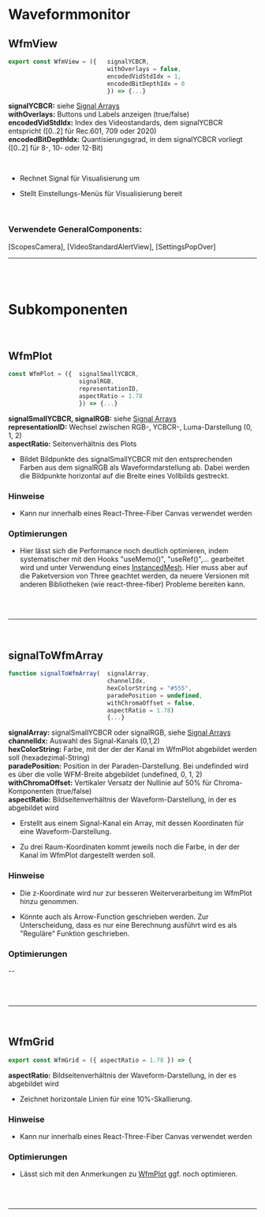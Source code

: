 # Waveformmonitor


## WfmView
```JavaScript
export const WfmView = ({   signalYCBCR,
                            withOverlays = false,
                            encodedVidStdIdx = 1,
                            encodedBitDepthIdx = 0 
                            }) => {...}
```
**signalYCBCR:**   siehe [Signal Arrays](../SignalArrays) </br>
**withOverlays:**  Buttons und Labels anzeigen (true/false) </br>
**encodedVidStdIdx:**  Index des Videostandards, dem signalYCBCR entspricht ([0..2] für Rec.601, 709 oder 2020) </br>
**encodedBitDepthIdx:** Quantisierungsgrad, in dem signalYCBCR vorliegt ([0..2] für 8-, 10- oder 12-Bit) </br>

</br>

- Rechnet Signal für Visualisierung um

- Stellt Einstellungs-Menüs für Visualisierung bereit

</br>

### Verwendete GeneralComponents:
[ScopesCamera],
[VideoStandardAlertView],
[SettingsPopOver]

---

</br></br>

# Subkomponenten

</br>

## WfmPlot

```JavaScript
const WfmPlot = ({  signalSmallYCBCR,
                    signalRGB,
                    representationID,
                    aspectRatio = 1.78
                    }) => {...}
```


**signalSmallYCBCR, signalRGB:**   siehe [Signal Arrays](../SignalArrays) </br>
**representationID:**  Wechsel zwischen RGB-, YCBCR-, Luma-Darstellung (0, 1, 2) </br>
**aspectRatio:**  Seitenverhältnis des Plots </br>

- Bildet Bildpunkte des signalSmallYCBCR  mit den entsprechenden Farben aus dem signalRGB als Waveformdarstellung ab. Dabei werden die Bildpunkte horizontal auf die Breite eines Vollbilds gestreckt.

### Hinweise

- Kann nur innerhalb eines React-Three-Fiber Canvas verwendet werden

### Optimierungen

- Hier lässt sich die Performance noch deutlich optimieren, indem systematischer mit den Hooks "useMemo()", "useRef()",... gearbeitet wird und unter Verwendung eines [InstancedMesh](https://threejs.org/docs/#api/en/objects/InstancedMesh). Hier muss aber auf die Paketversion von Three geachtet werden, da neuere Versionen mit anderen Bibliotheken (wie react-three-fiber) Probleme bereiten kann.

</br>
</br>

---
</br>

## signalToWfmArray

```JavaScript
function signalToWfmArray(  signalArray,
                            channelIdx,
                            hexColorString = "#555",
                            paradePosition = undefined,
                            withChromaOffset = false,
                            aspectRatio = 1.78)
                            {...}
```

**signalArray:** signalSmallYCBCR oder signalRGB, siehe [Signal Arrays](../SignalArrays) </br>
**channelIdx:** Auswahl des Signal-Kanals (0,1,2) </br>
**hexColorString:** Farbe, mit der der der Kanal im WfmPlot abgebildet werden soll (hexadezimal-String)</br>
**paradePosition:** Position in der Paraden-Darstellung. Bei undefinded wird es über die volle WFM-Breite abgebildet (undefined, 0, 1, 2) </br>
**withChromaOffset:** Vertikaler Versatz der Nullinie auf 50% für Chroma-Komponenten (true/false) </br>
**aspectRatio:** Bildseitenverhältnis der Waveform-Darstellung, in der es abgebildet wird </br>

- Erstellt aus einem Signal-Kanal ein Array, mit dessen Koordinaten für eine Waveform-Darstellung.

- Zu drei Raum-Koordinaten kommt jeweils noch die Farbe, in der der Kanal im WfmPlot dargestellt werden soll.

### Hinweise

- Die z-Koordinate wird nur zur besseren Weiterverarbeitung im WfmPlot hinzu genommen.

- Könnte auch als Arrow-Function geschrieben werden. Zur Unterscheidung, dass es nur eine Berechnung ausführt wird es als "Reguläre" Funktion geschrieben.

### Optimierungen

--

</br>
</br>

---
</br>

## WfmGrid

```JavaScript
export const WfmGrid = ({ aspectRatio = 1.78 }) => {
```

**aspectRatio:** Bildseitenverhältnis der Waveform-Darstellung, in der es abgebildet wird </br>

- Zeichnet horizontale Linien für eine 10%-Skallierung.

### Hinweise

- Kann nur innerhalb eines React-Three-Fiber Canvas verwendet werden

### Optimierungen

- Lässt sich mit den Anmerkungen zu [WfmPlot](#wfmplot) ggf. noch optimieren.

</br>
</br>

---
</br>
